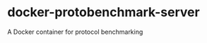 docker-protobenchmark-server
============================

A Docker container for protocol benchmarking
